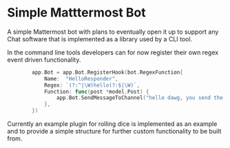 # Simple Matttermost Bot
A simple Mattermost bot with plans to eventually open it up to support any Chat software that is implemented as a library used by a CLI tool. 

In the command line tools developers can for now register their own regex event driven functionality.

```go
		app.Bot = app.Bot.RegisterHook(bot.RegexFunction{
			Name:  "HelloResponder",
			Regex: `(?:^|\W)hello(?:$|\W)`,
			Function: func(post *model.Post) {
				app.Bot.SendMessageToChannel("hello dawg, you send the following post :"+post.Message, "")
			},
		})
```

Currently an example plugin for rolling dice is implemented as an example and to
provide a simple structure for further custom functionality to be built from. 
